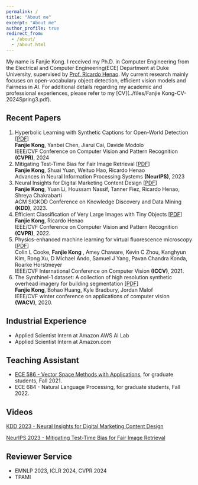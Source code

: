 ```yaml
---
permalink: /
title: "About me"
excerpt: "About me"
author_profile: true
redirect_from: 
  - /about/
  - /about.html
---
```


My name is Fanjie Kong. I received my Ph.D. in Computer Engineering from the Electrical and Computer Engineering(ECE) Department at Duke University, supervised by [Prof. Ricardo Henao](https://rhenaog.github.io/). My current research mainly focuses on open-vocabulary object detection, efficient vision models and Fairness in AI. For additional details regarding my academic and professional experiences, please refer to my [CV](../files/Fanjie Kong-CV-2024Spring3.pdf).

## Recent Papers
1. Hyperbolic Learning with Synthetic Captions for Open-World Detection [[PDF]](https://arxiv.org/pdf/2404.05016.pdf) <br /> **Fanjie Kong**, Yanbei Chen, Jiarui Cai, Davide Modolo <br /> IEEE/CVF Conference on Computer Vision and Pattern Recognition **(CVPR)**, 2024
2. Mitigating Test-Time Bias for Fair Image Retrieval [[PDF]](https://arxiv.org/pdf/2305.19329.pdf)  <br /> **Fanjie Kong**, Shuai Yuan, Weituo Hao, Ricardo Henao  <br /> Advances in Neural Information Processing Systems **(NeurIPS)**, 2023
3. Neural Insights for Digital Marketing Content Design [[PDF]](https://arxiv.org/pdf/2302.01416.pdf)  <br /> **Fanjie Kong**, Yuan Li, Houssam Nassif, Tanner Fiez, Ricardo Henao, Shreya Chakrabarti <br /> ACM SIGKDD Conference on Knowledge Discovery and Data Mining **(KDD)**, 2023.
4. Efficient Classification of Very Large Images with Tiny Objects [[PDF]](https://openaccess.thecvf.com/content/CVPR2022/papers/Kong_Efficient_Classification_of_Very_Large_Images_With_Tiny_Objects_CVPR_2022_paper.pdf)  <br /> **Fanjie Kong**, Ricardo Henao
 <br /> IEEE/CVF Conference on Computer Vision and Pattern Recognition **(CVPR)**, 2022.
5. Physics-enhanced machine learning for virtual fluorescence microscopy [[PDF]](https://openaccess.thecvf.com/content/ICCV2021/papers/Cooke_Physics-Enhanced_Machine_Learning_for_Virtual_Fluorescence_Microscopy_ICCV_2021_paper.pdf)  <br /> Colin L Cooke, **Fanjie Kong** , Amey Chaware, Kevin C Zhou, Kanghyun Kim, Rong Xu, D Michael Ando, Samuel J Yang, Pavan Chandra Konda, Roarke Horstmeyer
 <br /> IEEE/CVF International Conference on Computer Vision **(ICCV)**, 2021.
6. The Synthinel-1 dataset: A collection of high resolution synthetic overhead imagery for building segmentation [[PDF]](https://openaccess.thecvf.com/content_WACV_2020/papers/Kong_The_Synthinel-1_dataset_a_collection_of_high_resolution_synthetic_overhead_WACV_2020_paper.pdf)  <br /> **Fanjie Kong**, Bohao Huang, Kyle Bradbury, Jordan Malof
 <br /> IEEE/CVF winter conference on applications of computer vision **(WACV)**, 2020.

## Industrial Experience

- Applied Scientist Intern at Amazon AWS AI Lab
- Applied Scientist Intern at Amazon.com 

## Teaching Assistant

- [ECE 586 - Vector Space Methods with Applications](http://pfister.ee.duke.edu/courses/ece586/), for graduate students, Fall 2021.
- ECE 684 - Natural Language Processing, for graduate students, Fall 2022.

## Videos

[KDD 2023 - Neural Insights for Digital Marketing Content Design
](https://www.youtube.com/watch?v=c56n878Q6Y8&t=18s)

[NeurIPS 2023 - Mitigating Test-Time Bias for Fair Image Retrieval
](https://nips.cc/virtual/2023/poster/71886)

## Reviewer Service
- EMNLP 2023, ICLR 2024, CVPR 2024
- TPAMI







